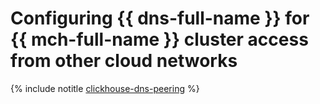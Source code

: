 # Configuring {{ dns-full-name }} for {{ mch-full-name }} cluster access from other cloud networks

{% include notitle [clickhouse-dns-peering](../../_tutorials/dataplatform/mdb-dns-peering/clickhouse-dns-peering.md) %}
